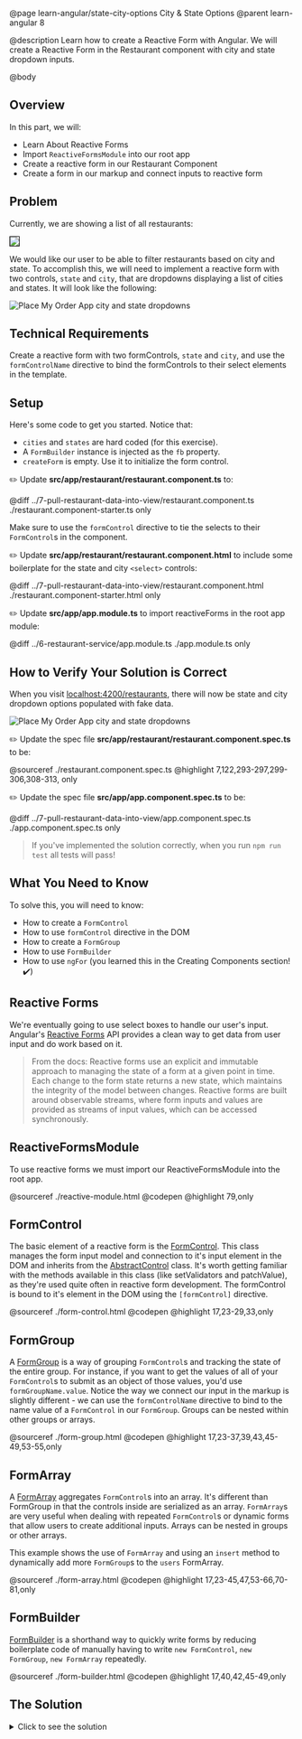 @page learn-angular/state-city-options City & State Options
@parent learn-angular 8

@description Learn how to create a Reactive Form with Angular. We will create a Reactive Form in the Restaurant component with city and state dropdown inputs.

@body

## Overview

In this part, we will:

- Learn About Reactive Forms
- Import `ReactiveFormsModule` into our root app
- Create a reactive form in our Restaurant Component
- Create a form in our markup and connect inputs to reactive form

## Problem

Currently, we are showing a list of all restaurants:

<img src="../static/img/angular/8-state-city-options/before.png"
  style="border: solid 1px black; max-width: 320px;"/>

We would like our user to be able to filter restaurants based on city and state. To accomplish this,
we will need to implement a reactive form with two controls, `state` and `city`, that are dropdowns displaying a list of cities and states. It will look like the following:

![Place My Order App city and state dropdowns](../static/img/angular/pmo-dropdowns.gif 'Place My Order App city and state dropdowns')

## Technical Requirements

Create a reactive form with two formControls, `state` and `city`, and use the `formControlName` directive to bind the formControls to their select elements in the template.

## Setup

Here's some code to get you started. Notice that:

- `cities` and `states` are hard coded (for this exercise).
- A `FormBuilder` instance is injected as the `fb` property.
- `createForm` is empty. Use it to initialize the form control.

✏️ Update **src/app/restaurant/restaurant.component.ts** to:

@diff ../7-pull-restaurant-data-into-view/restaurant.component.ts ./restaurant.component-starter.ts only

Make sure to use the `formControl` directive to tie the selects to
their `FormControl`s in the component.

✏️ Update **src/app/restaurant/restaurant.component.html** to include
some boilerplate for the state and city `<select>` controls:

@diff ../7-pull-restaurant-data-into-view/restaurant.component.html ./restaurant.component-starter.html only

✏️ Update **src/app/app.module.ts** to import reactiveForms in the root app module:

@diff ../6-restaurant-service/app.module.ts ./app.module.ts only

## How to Verify Your Solution is Correct

When you visit <a href="http://localhost:4200/restaurants" >localhost:4200/restaurants</a>, there will now be state and city dropdown options populated with fake data.

![Place My Order App city and state dropdowns](../static/img/angular/pmo-dropdowns.gif 'Place My Order App city and state dropdowns')

✏️ Update the spec file **src/app/restaurant/restaurant.component.spec.ts** to be:

@sourceref ./restaurant.component.spec.ts
@highlight 7,122,293-297,299-306,308-313, only

✏️ Update the spec file **src/app/app.component.spec.ts** to be:

@diff ../7-pull-restaurant-data-into-view/app.component.spec.ts ./app.component.spec.ts only

> If you've implemented the solution correctly, when you run `npm run test` all tests will pass!

## What You Need to Know

To solve this, you will need to know:

- How to create a `FormControl`
- How to use `formControl` directive in the DOM
- How to create a `FormGroup`
- How to use `FormBuilder`
- How to use `ngFor` (you learned this in the Creating Components section! ✔️)

## Reactive Forms

We're eventually going to use select boxes to handle our user's input. Angular's <a href="https://angular.io/guide/reactive-forms" >Reactive Forms</a> API provides a clean way to get data from user input and do work based on it.

> From the docs: Reactive forms use an explicit and immutable approach to managing the state of a form at a given point in time. Each change to the form state returns a new state, which maintains the integrity of the model between changes. Reactive forms are built around observable streams, where form inputs and values are provided as streams of input values, which can be accessed synchronously.

## ReactiveFormsModule

To use reactive forms we must import our ReactiveFormsModule into the root app.

@sourceref ./reactive-module.html
@codepen
@highlight 79,only

## FormControl

The basic element of a reactive form is the <a href="https://angular.io/api/forms/FormControl" >FormControl</a>. This class manages the form input model and connection to it's input element in the DOM and inherits from the <a href="https://angular.io/api/forms/AbstractControl" >AbstractControl</a>
class. It's worth getting familiar with the methods available in this class (like setValidators and patchValue), as they're used quite often in reactive form development. The formControl is bound to it's element in the DOM using the `[formControl]` directive.

@sourceref ./form-control.html
@codepen
@highlight 17,23-29,33,only

## FormGroup

A <a href="https://angular.io/api/forms/FormGroup" >FormGroup</a> is a way of grouping `FormControl`s and tracking the state of the entire group. For instance, if you want to get the values of all of your `FormControl`s to submit as an object of those values, you'd use `formGroupName.value`. Notice the way we connect our input in the markup is slightly different - we can use the `formControlName` directive to bind to the name value of a `FormControl` in our `FormGroup`. Groups can be nested within other groups or arrays.

@sourceref ./form-group.html
@codepen
@highlight 17,23-37,39,43,45-49,53-55,only

## FormArray

A <a href="https://angular.io/api/forms/FormArray" >FormArray</a> aggregates `FormControl`s into an array. It's different than FormGroup in that the controls inside are serialized as an array. `FormArray`s are very useful when dealing with repeated `FormControl`s or dynamic forms that allow users to create additional inputs. Arrays can be nested in groups or other arrays.

This example shows the use of `FormArray` and using an `insert` method to dynamically add more `FormGroup`s to the `users` FormArray.

@sourceref ./form-array.html
@codepen
@highlight 17,23-45,47,53-66,70-81,only

## FormBuilder

<a href="https://angular.io/api/forms/FormBuilder">FormBuilder</a> is a shorthand way to quickly write forms by reducing boilerplate code of manually having to write `new FormControl`, `new FormGroup`, `new FormArray` repeatedly.

@sourceref ./form-builder.html
@codepen
@highlight 17,40,42,45-49,only

## The Solution

<details>
<summary>Click to see the solution</summary>
✏️ Update **src/app/restaurant/restaurant.component.ts** to:

@sourceref ./restaurant.component.ts
@highlight 2,17,18,23-35,49-55

✏️ Update **src/app/restaurant/restaurant.component.html** to:

@sourceref ./restaurant.component.html
@highlight 6,10-12,18,22-24,only

</details>
